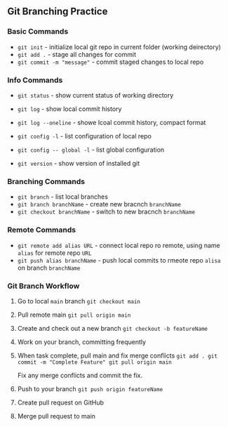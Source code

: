 ## Git Branching Practice

### Basic Commands
* `git init`  - initialize local git repo in current folder (working deirectory)
* `git add .` - stage all changes for commit
* `git commit -m "message"` - commit staged changes to local repo

### Info Commands
* `git status` - show current status of working directory
* `git log` - show local commit history
* `git log --oneline` - showe lcoal commit history, compact format

* `git config -l` - list configuration of local repo

* `git config -- global -l` - list global configuration
* `git version` - show version of installed git

### Branching Commands
* `git branch` - list local branches
* `git branch branchName` - create new bracnch  `branchName`
* `git checkout branchName` - switch to new bracnch  `branchName`

### Remote Commands
* `git remote add alias URL` - connect local repo ro remote, using name `alias` for remote repo `URL`
* `git push alias branchName` - push local commits to rmeote repo `alisa` on branch `branchName`

### Git Branch Workflow
1. Go to local `main` branch
	`git checkout main`
2. Pull remote main
	`git pull origin main`
3. Create and check out a new branch
	`git checkout -b featureName`
4. Work on your branch, committing frequently
5. When task complete, pull main and fix merge conflicts
	`git add .
	 git commit -m "Complete Feature"
	 git pull origin main`

	 Fix any merge conflicts and commit the fix.
 6. Push to your branch
 	`git push origin featureName`
7. Create pull request on GitHub
8. Merge pull request to main
